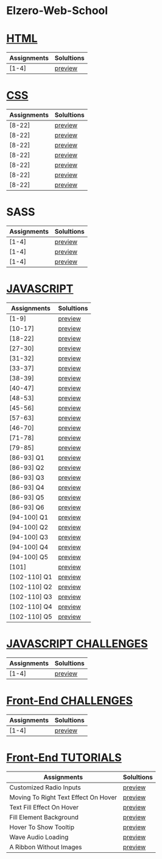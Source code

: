 # Elzero-Web-School

# [HTML]()
| Assignments | Solultions  |
| ----------- | ----------- |
| \[1-4\]     | [preview]() |

# [CSS](https://codepen.io/collection/MgWvNj?)
| Assignments | Solultions  |
| ----------- | ----------- |
| \[8-22\]    | [preview]() |
| \[8-22\]    | [preview]() |
| \[8-22\]    | [preview]() |
| \[8-22\]    | [preview]() |
| \[8-22\]    | [preview]() |
| \[8-22\]    | [preview]() |
| \[8-22\]    | [preview]() |


# SASS
| Assignments | Solultions  |
| ----------- | ----------- |
| \[1-4\]     | [preview]() |
| \[1-4\]     | [preview]() |
| \[1-4\]     | [preview]() |

# [JAVASCRIPT](https://codepen.io/collection/zxzrYG)
| Assignments    | Solultions                                             |
| -------------- | ------------------------------------------------------ |
| \[1-9\]        | [preview](https://codepen.io/KhalidMesbah/pen/gOWMpPo) |
| \[10-17\]      | [preview](https://codepen.io/KhalidMesbah/pen/JjNRBQv) |
| \[18-22\]      | [preview](https://codepen.io/KhalidMesbah/pen/LYyxxEN) |
| \[27-30\]      | [preview](https://codepen.io/KhalidMesbah/pen/jOmyQOp) |
| \[31-32\]      | [preview](https://codepen.io/KhalidMesbah/pen/PommeEy) |
| \[33-37\]      | [preview](https://codepen.io/KhalidMesbah/pen/oNWWyrr) |
| \[38-39\]      | [preview](https://codepen.io/KhalidMesbah/pen/PomOEQW) |
| \[40-47\]      | [preview](https://codepen.io/KhalidMesbah/pen/dyRJxdO) |
| \[48-53\]      | [preview](https://codepen.io/KhalidMesbah/pen/ExXQrMX) |
| \[45-56\]      | [preview](https://codepen.io/KhalidMesbah/pen/GRExRoL) |
| \[57-63\]      | [preview](https://codepen.io/KhalidMesbah/pen/BaZrZOo) |
| \[46-70\]      | [preview](https://codepen.io/KhalidMesbah/pen/NWgYzGB) |
| \[71-78\]      | [preview](https://codepen.io/KhalidMesbah/pen/qBjKddB) |
| \[79-85\]      | [preview](https://codepen.io/KhalidMesbah/pen/xxrzMKB) |
| \[86-93\] Q1   | [preview](https://codepen.io/KhalidMesbah/pen/dyRjMpy) |
| \[86-93\] Q2   | [preview](https://codepen.io/KhalidMesbah/pen/oNwMxGX) |
| \[86-93\] Q3   | [preview](https://codepen.io/KhalidMesbah/pen/gORjvMM) |
| \[86-93\] Q4   | [preview](https://codepen.io/KhalidMesbah/pen/XWgBzgm) |
| \[86-93\] Q5   | [preview](https://codepen.io/KhalidMesbah/pen/xxrJVRN) |
| \[86-93\] Q6   | [preview](https://codepen.io/KhalidMesbah/pen/GREBZOr) |
| \[94-100\] Q1  | [preview](https://codepen.io/KhalidMesbah/pen/MWoBLNL) |
| \[94-100\] Q2  | [preview](https://codepen.io/KhalidMesbah/pen/yLXqrBY) |
| \[94-100\] Q3  | [preview](https://codepen.io/KhalidMesbah/pen/XWgPrey) |
| \[94-100\] Q4  | [preview](https://codepen.io/KhalidMesbah/pen/rNwZBPR) |
| \[94-100\] Q5  | [preview](https://codepen.io/KhalidMesbah/pen/ZEyMEXz) |
| \[101\]        | [preview](https://codepen.io/KhalidMesbah/pen/PojyYZw) |
| \[102-110\] Q1 | [preview](https://codepen.io/KhalidMesbah/pen/dyRgqvV) |
| \[102-110\] Q2 | [preview](https://codepen.io/KhalidMesbah/pen/yLXRxRe) |
| \[102-110\] Q3 | [preview](https://codepen.io/KhalidMesbah/pen/gORBdBq) |
| \[102-110\] Q4 | [preview](https://codepen.io/KhalidMesbah/pen/KKqGxrd) |
| \[102-110\] Q5 | [preview](https://codepen.io/KhalidMesbah/pen/abwQqby) |


# [JAVASCRIPT CHALLENGES]()
| Assignments | Solultions  |
| ----------- | ----------- |
| \[1-4\]     | [preview]() |

# [Front-End CHALLENGES]()
| Assignments | Solultions  |
| ----------- | ----------- |
| \[1-4\]     | [preview]() |

# [Front-End TUTORIALS](https://codepen.io/collection/RzPqva)
| Assignments                          | Solultions                                             |
| ------------------------------------ | ------------------------------------------------------ |
| Customized Radio Inputs              | [preview](https://codepen.io/KhalidMesbah/pen/qBrdxGV) |
| Moving To Right Text Effect On Hover | [preview](https://codepen.io/KhalidMesbah/pen/yLgPPJz) |
| Text Fill Effect On Hover            | [preview](https://codepen.io/KhalidMesbah/pen/JjEMbEN) |
| Fill Element Background              | [preview](https://codepen.io/KhalidMesbah/pen/RwKyXoO) |
| Hover To Show Tooltip                | [preview](https://codepen.io/KhalidMesbah/pen/jOyZrxy) |
| Wave Audio Loading                   | [preview](https://codepen.io/KhalidMesbah/pen/yLMLQNX) |
| A Ribbon Without Images              | [preview](https://codepen.io/KhalidMesbah/pen/QWdmeoO) |
